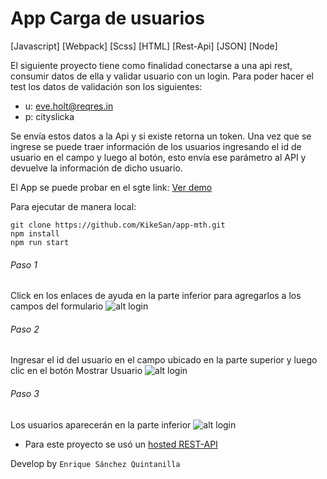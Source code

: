# App Carga de usuarios
[Javascript] [Webpack] [Scss] [HTML] [Rest-Api] [JSON] [Node]

El siguiente proyecto tiene como finalidad conectarse a una api rest, consumir datos de ella y validar usuario con un login.
Para poder hacer el test los datos de validación son los siguientes:
- u: eve.holt@reqres.in
- p: cityslicka

Se envía estos datos a la Api y si existe retorna un token. Una vez que se ingrese se puede traer información de los usuarios ingresando el id de usuario en el campo y luego al botón, esto envía ese parámetro al API y devuelve la información de dicho usuario.

El App se puede probar en el sgte link:
[Ver demo](https://kike.pe/marathon/)

Para ejecutar de manera local:
```console
git clone https://github.com/KikeSan/app-mth.git
npm install
npm run start
```
###### Paso 1
Click en los enlaces de ayuda en la parte inferior para agregarlos a los campos del formulario
![alt login](https://kike.pe/marathon/img/step1.png)

###### Paso 2
Ingresar el id del usuario en el campo ubicado en la parte superior y luego clic en el botón Mostrar Usuario
![alt login](https://kike.pe/marathon/img/step2.png)

###### Paso 3
Los usuarios aparecerán en la parte inferior
![alt login](https://kike.pe/marathon/img/step3.png)

- Para este proyecto se usó un [hosted REST-API](https://reqres.in/)

Develop by `Enrique Sánchez Quintanilla`
